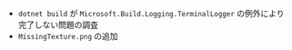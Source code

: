 * `dotnet build` が `Microsoft.Build.Logging.TerminalLogger` の例外により完了しない問題の調査
* `MissingTexture.png` の追加

